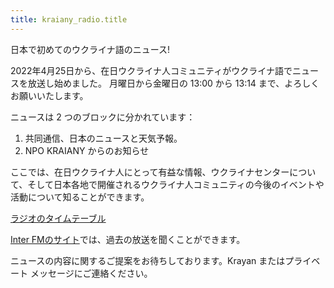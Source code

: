 ```yaml
---
title: kraiany_radio.title
---
```


日本で初めてのウクライナ語のニュース!

2022年4月25日から、在日ウクライナ人コミュニティがウクライナ語でニュースを放送し始めました。
月曜日から金曜日の 13:00 から 13:14 まで、よろしくお願いいたします。

ニュースは 2 つのブロックに分かれています：

1. 共同通信、日本のニュースと天気予報。
2. NPO KRAIANY からのお知らせ

ここでは、在日ウクライナ人にとって有益な情報、ウクライナセンターについて、そして日本各地で開催されるウクライナ人コミュニティの今後のイベントや活動について知ることができます。

[ラジオのタイムテーブル](https://www.interfm.co.jp/timetable)

[Inter FMのサイト](https://www.interfm.co.jp/newsinukr)では、過去の放送を聞くことができます。

ニュースの内容に関するご提案をお待ちしております。Krayan またはプライベート メッセージにご連絡ください。
